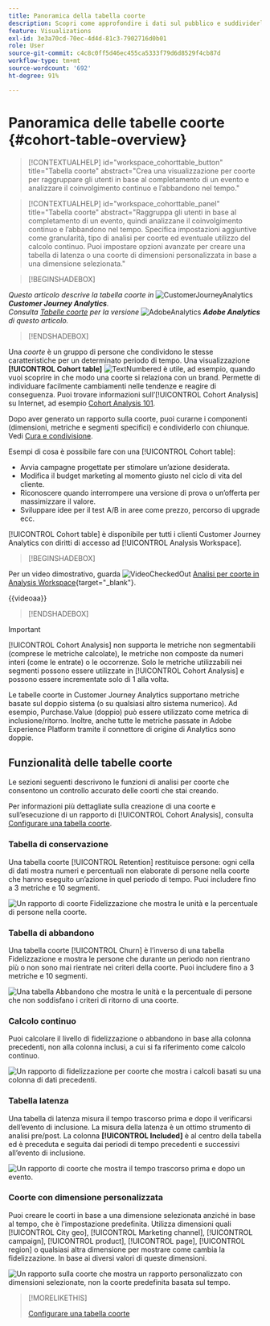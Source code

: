 ```yaml
---
title: Panoramica della tabella coorte
description: Scopri come approfondire i dati sul pubblico e suddividerli in gruppi correlati con l’analisi per coorte. Utilizza l’analisi per coorte in Analysis Workspace.
feature: Visualizations
exl-id: 3e3a70cd-70ec-4d4d-81c3-7902716d0b01
role: User
source-git-commit: c4c8c0ff5d46ec455ca5333f79d6d8529f4cb87d
workflow-type: tm+mt
source-wordcount: '692'
ht-degree: 91%

---
```


# Panoramica delle tabelle coorte {#cohort-table-overview}

<!-- markdownlint-disable MD034 -->

>[!CONTEXTUALHELP]
>id="workspace_cohorttable_button"
>title="Tabella coorte"
>abstract="Crea una visualizzazione per coorte per raggruppare gli utenti in base al completamento di un evento e analizzare il coinvolgimento continuo e l’abbandono nel tempo."

<!-- markdownlint-enable MD034 -->

<!-- markdownlint-disable MD034 -->

>[!CONTEXTUALHELP]
>id="workspace_cohorttable_panel"
>title="Tabella coorte"
>abstract="Raggruppa gli utenti in base al completamento di un evento, quindi analizzane il coinvolgimento continuo e l’abbandono nel tempo. Specifica impostazioni aggiuntive come granularità, tipo di analisi per coorte ed eventuale utilizzo del calcolo continuo. Puoi impostare opzioni avanzate per creare una tabella di latenza o una coorte di dimensioni personalizzata in base a una dimensione selezionata."

<!-- markdownlint-enable MD034 -->


>[!BEGINSHADEBOX]

_Questo articolo descrive la tabella coorte in_ ![CustomerJourneyAnalytics](/help/assets/icons/CustomerJourneyAnalytics.svg) _**Customer Journey Analytics**._<br/>_Consulta [Tabelle coorte](https://experienceleague.adobe.com/it/docs/analytics/analyze/analysis-workspace/visualizations/cohort-table/cohort-analysis) per la versione_ ![AdobeAnalytics](/help/assets/icons/AdobeAnalytics.svg) _**Adobe Analytics** di questo articolo._

>[!ENDSHADEBOX]


Una *coorte* è un gruppo di persone che condividono le stesse caratteristiche per un determinato periodo di tempo. Una visualizzazione **[!UICONTROL Cohort table]** ![TextNumbered](/help/assets/icons/TextNumbered.svg) è utile, ad esempio, quando vuoi scoprire in che modo una coorte si relaziona con un brand. Permette di individuare facilmente cambiamenti nelle tendenze e reagire di conseguenza. Puoi trovare informazioni sull’[!UICONTROL Cohort Analysis] su Internet, ad esempio [Cohort Analysis 101](https://it.wikipedia.org/wiki/Analisi_di_coorte).

Dopo aver generato un rapporto sulla coorte, puoi curarne i componenti (dimensioni, metriche e segmenti specifici) e condividerlo con chiunque. Vedi [Cura e condivisione](/help/analysis-workspace/curate-share/curate.md).

Esempi di cosa è possibile fare con una [!UICONTROL Cohort table]:

* Avvia campagne progettate per stimolare un’azione desiderata.
* Modifica il budget marketing al momento giusto nel ciclo di vita del cliente.
* Riconoscere quando interrompere una versione di prova o un’offerta per massimizzare il valore.
* Sviluppare idee per il test A/B in aree come prezzo, percorso di upgrade ecc.

[!UICONTROL Cohort table] è disponibile per tutti i clienti Customer Journey Analytics con diritti di accesso ad [!UICONTROL Analysis Workspace].


>[!BEGINSHADEBOX]

Per un video dimostrativo, guarda ![VideoCheckedOut](/help/assets/icons/VideoCheckedOut.svg) [Analisi per coorte in Analysis Workspace](https://video.tv.adobe.com/v/23990/?quality=12&learn=on){target="_blank"}.

{{videoaa}}

>[!ENDSHADEBOX]


>[!IMPORTANT]
>
>[!UICONTROL Cohort Analysis] non supporta le metriche non segmentabili (comprese le metriche calcolate), le metriche non composte da numeri interi (come le entrate) o le occorrenze. Solo le metriche utilizzabili nei segmenti possono essere utilizzate in [!UICONTROL Cohort Analysis] e possono essere incrementate solo di 1 alla volta.

Le tabelle coorte in Customer Journey Analytics supportano metriche basate sul doppio sistema (o su qualsiasi altro sistema numerico). Ad esempio, Purchase.Value (doppio) può essere utilizzato come metrica di inclusione/ritorno. Inoltre, anche tutte le metriche passate in Adobe Experience Platform tramite il connettore di origine di Analytics sono doppie.

## Funzionalità delle tabelle coorte

Le sezioni seguenti descrivono le funzioni di analisi per coorte che consentono un controllo accurato delle coorti che stai creando.

Per informazioni più dettagliate sulla creazione di una coorte e sull’esecuzione di un rapporto di [!UICONTROL Cohort Analysis], consulta [Configurare una tabella coorte](/help/analysis-workspace/visualizations/cohort-table/t-cohort.md).

### Tabella di conservazione

Una tabella coorte [!UICONTROL Retention] restituisce persone: ogni cella di dati mostra numeri e percentuali non elaborate di persone nella coorte che hanno eseguito un’azione in quel periodo di tempo. Puoi includere fino a 3 metriche e 10 segmenti.

![Un rapporto di coorte Fidelizzazione che mostra le unità e la percentuale di persone nella coorte.](assets/retention-report.png)

### Tabella di abbandono

Una tabella coorte [!UICONTROL Churn] è l’inverso di una tabella Fidelizzazione e mostra le persone che durante un periodo non rientrano più o non sono mai rientrate nei criteri della coorte. Puoi includere fino a 3 metriche e 10 segmenti.

![Una tabella Abbandono che mostra le unità e la percentuale di persone che non soddisfano i criteri di ritorno di una coorte.](assets/churn-report.png)

### Calcolo continuo

Puoi calcolare il livello di fidelizzazione o abbandono in base alla colonna precedenti, non alla colonna inclusi, a cui si fa riferimento come calcolo continuo.

![Un rapporto di fidelizzazione per coorte che mostra i calcoli basati su una colonna di dati precedenti.](assets/retention-report-rolling.png)

### Tabella latenza

Una tabella di latenza misura il tempo trascorso prima e dopo il verificarsi dell’evento di inclusione. La misura della latenza è un ottimo strumento di analisi pre/post. La colonna **[!UICONTROL Included]** è al centro della tabella ed è preceduta e seguita dai periodi di tempo precedenti e successivi all’evento di inclusione.

![Un rapporto di coorte che mostra il tempo trascorso prima e dopo un evento.](assets/retention-report-latency.png)

### Coorte con dimensione personalizzata

Puoi creare le coorti in base a una dimensione selezionata anziché in base al tempo, che è l’impostazione predefinita. Utilizza dimensioni quali [!UICONTROL City geo], [!UICONTROL Marketing channel], [!UICONTROL campaign], [!UICONTROL product], [!UICONTROL page], [!UICONTROL region] o qualsiasi altra dimensione per mostrare come cambia la fidelizzazione. In base ai diversi valori di queste dimensioni.

![Un rapporto sulla coorte che mostra un rapporto personalizzato con dimensioni selezionate, non la coorte predefinita basata sul tempo.](assets/retention-dimensions.png)

>[!MORELIKETHIS]
>
>[Configurare una tabella coorte](/help/analysis-workspace/visualizations/cohort-table/t-cohort.md)
>

